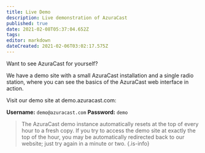 ```yaml
---
title: Live Demo
description: Live demonstration of AzuraCast
published: true
date: 2021-02-08T05:37:04.652Z
tags: 
editor: markdown
dateCreated: 2021-02-06T03:02:17.575Z
---
```


Want to see AzuraCast for yourself?

We have a demo site with a small AzuraCast installation and a single radio station, where you can see the basics of the AzuraCast web interface in action.

Visit our demo site at demo.azuracast.com:

**Username:** `demo@azuracast.com`
**Password:** `demo`

> The AzuraCast demo instance automatically resets at the top of every hour to a fresh copy. If you try to access the demo site at exactly the top of the hour, you may be automatically redirected back to our website; just try again in a minute or two.
{.is-info}